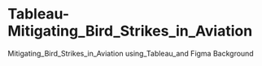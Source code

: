 # Tableau-Mitigating_Bird_Strikes_in_Aviation
 Mitigating_Bird_Strikes_in_Aviation using_Tableau_and Figma Background
